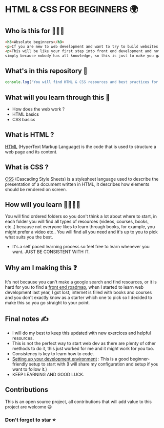 


# HTML & CSS FOR BEGINNERS 🌍

## Who is this for  🧑‍🤝‍🧑
``` HTML
<h3>Absolute beginners</h3>
<p>If you are new to web development and want to try to build websites from scratch, this repository is for you.</p>
<p>This will be like your first step into front end development and note that you will not learn everything 
simply because nobody has all knowledge, so this is just to make you gain time and know where to start.</p>
```

## What's in this repository  🔑
```javascript
console.log("You will find HTML & CSS resources and best practices for beginners.")
```

## What will you learn through this  📓
* How does the web work ?
* HTML basics
* CSS basics

## What is HTML ?
[HTML](https://developer.mozilla.org/en-US/docs/Web/HTML) (HyperText Markup Language) is the code that is used to structure a web page and its content.
## What is CSS ?
[CSS](https://developer.mozilla.org/en-US/docs/Web/CSS) (Cascading Style Sheets) is a stylesheet language used to describe the presentation of a document written in HTML, it describes how elements should be rendered on screen.

## How will you learn  👨‍🎓👩‍🎓
You will find ordered folders so you don't think a lot about where to start, in each folder you will find all types of resources (videos, courses, books, etc..) because not everyone likes to learn through books, for example, you might prefer a video etc..
You will find all you need and it's up to you to pick what suits you the best.
* It's a self paced learning process so feel free to learn whenever you want. JUST BE CONSISTENT WITH IT.

## Why am I making this ❓
It's not because you can't make a google search and find resources, or it is hard for you to find a [front end roadmap](https://roadmap.sh/frontend), when I started to learn web development last year, I got lost, internet is filled with books and courses and you don't exactly know as a starter which one to pick so I decided to make this so you go straight to your point.

## Final notes ✍️
* I will do my best to keep this updated with new exercices and helpful resources.
* This is not the perfect way to start web dev as there are plenty of other methods to do it, this just worked for me and it might work for you too.
* Consistency is key to learn how to code.
* [Setting up your development environment](https://www.youtube.com/watch?v=H2gvHxC9gFY) : This is a good beginner-friendly setup to start with (I will share my configuration and setup if you want to follow it.)
* KEEP LEARNING AND GOOD LUCK.

## Contributions
This is an open source project, all contributions that will add value to this project are welcome 😃

### Don't forget to star ⭐
